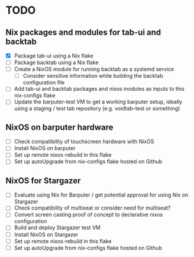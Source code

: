 # TODO

## Nix packages and modules for tab-ui and backtab

- [x] Package tab-ui using a Nix flake
- [ ] Package backtab using a Nix flake
- [ ] Create a NixOS module for running backtab as a systemd service
  - [ ] Consider sensitive information while building the backtab configuration file
- [ ] Add tab-ui and backtab packages and nixos modules as inputs to this nix-configs flake
- [ ] Update the barputer-test VM to get a working barputer setup, ideally using a staging / test tab
      repository (e.g. voidtab-test or something)

## NixOS on barputer hardware

- [ ] Check compatibility of touchscreen hardware with NixOS
- [ ] Install NixOS on barputer
- [ ] Set up remote nixos-rebuild in this flake
- [ ] Set up autoUpgrade from nix-configs flake hosted on Github

## NixOS for Stargazer

- [ ] Evaluate using Nix for Barputer / get potential approval for using Nix on Stargazer
- [ ] Check compatibility of multiseat or consider need for multiseat?
- [ ] Convert screen casting proof of concept to declerative nixos configuration
- [ ] Build and deploy Stargazer test VM
- [ ] Install NixOS on Stargazer
- [ ] Set up remote nixos-rebuild in this flake
- [ ] Set up autoUpgrade from nix-configs flake hosted on Github
